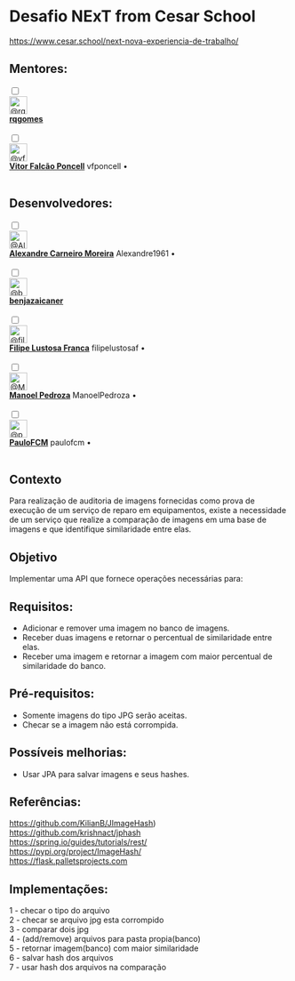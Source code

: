 # Desafio NExT from Cesar School<br>

https://www.cesar.school/next-nova-experiencia-de-trabalho/

## Mentores:<br>
</div>
        <div class="Box-row clearfix d-flex flex-items-center js-repo-access-entry adminable">
            <input type="checkbox"
              class="js-bulk-actions-toggle"
              id="user-11619154"
              name="user_ids[]"
              value="11619154"
              aria-label="user rqgomes"
              data-check-all-item >
            <div class="mx-3">
  <a href="https://github.com/rqgomes">
    <img class="avatar avatar-user" data-hovercard-type="user" data-hovercard-url="/users/rqgomes/hovercard" data-octo-click="hovercard-link-click" data-octo-dimensions="link_type:self" src="https://avatars.githubusercontent.com/u/11619154?s=64&amp;v=4" width="32" height="32" alt="@rqgomes" />
  </a>
</div>

<div class="d-flex flex-column flex-auto col-6">
  <a href="https://github.com/rqgomes"><strong>rqgomes</strong></a>
  <span class="f6 color-fg-muted">

  </span>
</div>

<br>
        </div>
        <div class="Box-row clearfix d-flex flex-items-center js-repo-access-entry adminable">
            <input type="checkbox"
              class="js-bulk-actions-toggle"
              id="user-26016900"
              name="user_ids[]"
              value="26016900"
              aria-label="user Vitor Falcão Poncell"
              data-check-all-item >
            <div class="mx-3">
  <a href="https://github.com/vfponcell">
    <img class="avatar avatar-user" data-hovercard-type="user" data-hovercard-url="/users/vfponcell/hovercard" data-octo-click="hovercard-link-click" data-octo-dimensions="link_type:self" src="https://avatars.githubusercontent.com/u/26016900?s=64&amp;v=4" width="32" height="32" alt="@vfponcell" />
  </a>
</div>

<div class="d-flex flex-column flex-auto col-6">
  <a href="https://github.com/vfponcell"><strong>Vitor Falcão Poncell</strong></a>
  <span class="f6 color-fg-muted">
      vfponcell
      &bull;
  </span>
</div>
<br>


## Desenvolvedores:<br>


<div class="Box-row clearfix d-flex flex-items-center js-repo-access-entry adminable">
            <input type="checkbox"
              class="js-bulk-actions-toggle"
              id="user-68691730"
              name="user_ids[]"
              value="68691730"
              aria-label="user Alexandre Carneiro Moreira"
              data-check-all-item >
            <div class="mx-3">
  <a href="https://github.com/Alexandre1961">
    <img class="avatar avatar-user" data-hovercard-type="user" data-hovercard-url="/users/Alexandre1961/hovercard" data-octo-click="hovercard-link-click" data-octo-dimensions="link_type:self" src="https://avatars.githubusercontent.com/u/68691730?s=64&amp;v=4" width="32" height="32" alt="@Alexandre1961" />
  </a>
</div>

<div class="d-flex flex-column flex-auto col-6">
  <a href="https://github.com/Alexandre1961"><strong>Alexandre Carneiro Moreira</strong></a>
  <span class="f6 color-fg-muted">
      Alexandre1961
      &bull;
</span>
</div>
<br>
        <div class="Box-row clearfix d-flex flex-items-center js-repo-access-entry adminable">
            <input type="checkbox"
              class="js-bulk-actions-toggle"
              id="user-76746671"
              name="user_ids[]"
              value="76746671"
              aria-label="user benjazaicaner"
              data-check-all-item >
            <div class="mx-3">
  <a href="https://github.com/benjazaicaner">
    <img class="avatar avatar-user" data-hovercard-type="user" data-hovercard-url="/users/benjazaicaner/hovercard" data-octo-click="hovercard-link-click" data-octo-dimensions="link_type:self" src="https://avatars.githubusercontent.com/u/76746671?s=64&amp;v=4" width="32" height="32" alt="@benjazaicaner" />
  </a>
</div>

<div class="d-flex flex-column flex-auto col-6">
  <a href="https://github.com/benjazaicaner"><strong>benjazaicaner</strong></a>
  <span class="f6 color-fg-muted">

  </span>
</div>
<br>
        <div class="Box-row clearfix d-flex flex-items-center js-repo-access-entry adminable">
            <input type="checkbox"
              class="js-bulk-actions-toggle"
              id="user-89435108"
              name="user_ids[]"
              value="89435108"
              aria-label="user Filipe Lustosa Franca"
              data-check-all-item >
            <div class="mx-3">
  <a href="https://github.com/filipelustosaf">
    <img class="avatar avatar-user" data-hovercard-type="user" data-hovercard-url="/users/filipelustosaf/hovercard" data-octo-click="hovercard-link-click" data-octo-dimensions="link_type:self" src="https://avatars.githubusercontent.com/u/89435108?s=64&amp;v=4" width="32" height="32" alt="@filipelustosaf" />
  </a>
</div>

<div class="d-flex flex-column flex-auto col-6">
  <a href="https://github.com/filipelustosaf"><strong>Filipe Lustosa Franca</strong></a>
  <span class="f6 color-fg-muted">
      filipelustosaf
      &bull;
  </span>
</div>
<br>
        <div class="Box-row clearfix d-flex flex-items-center js-repo-access-entry adminable">
            <input type="checkbox"
              class="js-bulk-actions-toggle"
              id="user-89464376"
              name="user_ids[]"
              value="89464376"
              aria-label="user Manoel Pedroza"
              data-check-all-item >
            <div class="mx-3">
  <a href="https://github.com/ManoelPedroza">
    <img class="avatar avatar-user" data-hovercard-type="user" data-hovercard-url="/users/ManoelPedroza/hovercard" data-octo-click="hovercard-link-click" data-octo-dimensions="link_type:self" src="https://avatars.githubusercontent.com/u/89464376?s=64&amp;v=4" width="32" height="32" alt="@ManoelPedroza" />
  </a>
</div>

<div class="d-flex flex-column flex-auto col-6">
  <a href="https://github.com/ManoelPedroza"><strong>Manoel Pedroza</strong></a>
  <span class="f6 color-fg-muted">
      ManoelPedroza
      &bull;
  </span>
</div>
<br>
</div>
        <div class="Box-row clearfix d-flex flex-items-center js-repo-access-entry adminable">
            <input type="checkbox"
              class="js-bulk-actions-toggle"
              id="user-88798677"
              name="user_ids[]"
              value="88798677"
              aria-label="user PauloFCM"
              data-check-all-item >
            <div class="mx-3">
  <a href="https://github.com/paulofcm">
    <img class="avatar avatar-user" data-hovercard-type="user" data-hovercard-url="/users/paulofcm/hovercard" data-octo-click="hovercard-link-click" data-octo-dimensions="link_type:self" src="https://avatars.githubusercontent.com/u/88798677?s=64&amp;v=4" width="32" height="32" alt="@paulofcm" />
  </a>
</div>

<div class="d-flex flex-column flex-auto col-6">
  <a href="https://github.com/paulofcm"><strong>PauloFCM</strong></a>
  <span class="f6 color-fg-muted">
      paulofcm
      &bull;

  </span>
</div>

<br>

## Contexto<br>
Para realização de auditoria de imagens fornecidas como prova de execução de um serviço de reparo em equipamentos, existe a necessidade de um serviço que realize a comparação de imagens em uma base de imagens e que identifique similaridade entre elas.

## Objetivo<br>
Implementar uma API que fornece operações necessárias para:<br>

## Requisitos:<br>
 - Adicionar e remover uma imagem no banco de imagens.<br>
 - Receber duas imagens e retornar o percentual de similaridade entre elas.<br>
 - Receber uma imagem e retornar a imagem com maior percentual de similaridade do banco.<br>

## Pré-requisitos:<br>
 - Somente imagens do tipo JPG serão aceitas.<br>
 - Checar se a imagem não está corrompida.<br>

## Possíveis melhorias:<br>
 - Usar JPA para salvar imagens e seus hashes.<br>

## Referências:<br>
https://github.com/KilianB/JImageHash)<br>
https://github.com/krishnact/jphash<br>
https://spring.io/guides/tutorials/rest/<br>
https://pypi.org/project/ImageHash/<br>
https://flask.palletsprojects.com<br>

## Implementações:<br>
1 - checar o tipo do arquivo<br>
2 - checar se arquivo jpg esta corrompido<br>
3 - comparar dois jpg<br>
4 - (add/remove) arquivos para pasta propia(banco)<br>
5 - retornar imagem(banco) com maior similaridade<br>
6 - salvar hash dos arquivos<br>
7 - usar hash dos arquivos na comparação<br>
 

